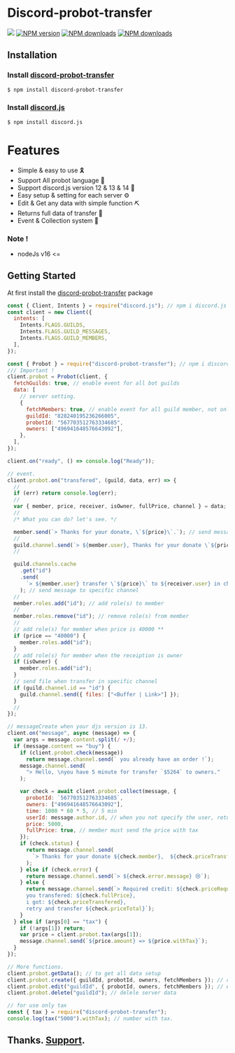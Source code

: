 # Discord-probot-transfer

<p>
 <a href="https://github.com/blinet"><img src="https://img.shields.io/static/v1?label=powered%20by&message=Aros&color=000636&style=for-the-badge&logo=Windows%20Terminal&logoColor=fff"/></a>
 <a href="https://www.npmjs.com/package/discord-probot-transfer"><img src="https://img.shields.io/npm/v/discord-probot-transfer.svg?style=for-the-badge" alt="NPM version" /></a>
 <a href="https://www.npmjs.com/package/discord-probot-transfer"><img src="https://img.shields.io/npm/dt/discord-probot-transfer.svg?maxAge=3600&style=for-the-badge" alt="NPM downloads" /></a>
 <a href="https://paypal.me/arosteam?country.x=SA&locale.x=ar_EG"><img src="https://img.shields.io/badge/-donate-blue.svg?logo=paypal&style=for-the-badge" alt="NPM downloads" /></a>

</p>


## Installation

### Install **[discord-probot-transfer](https://npmjs.com/package/discord-probot-transfer)**

```sh
$ npm install discord-probot-transfer
```

### Install **[discord.js](https://npmjs.com/package/discord.js)**

```sh
$ npm install discord.js
```

# Features

- Simple & easy to use 🎗️
- Support All probot language 🔗
- Support discord.js version 12 & 13 & 14 🔖
- Easy setup & setting for each server ⚙️
- Edit & Get any data with simple function ⛏️
- Returns full data of transfer 📡
- Event & Collection system 🔗
### Note !
 - nodeJs v16 <=
## Getting Started

At first install the [discord-probot-transfer](https://npmjs.com/discord-probot-transfer) package

```js
const { Client, Intents } = require("discord.js"); // npm i discord.js
const client = new Client({
  intents: [
    Intents.FLAGS.GUILDS,
    Intents.FLAGS.GUILD_MESSAGES,
    Intents.FLAGS.GUILD_MEMBERS,
  ],
});

const { Probot } = require("discord-probot-transfer"); // npm i discord-probot-transfer
/// Important !
client.probot = Probot(client, {
  fetchGuilds: true, // enable event for all bot guilds
  data: [
    // server setting.
    {
      fetchMembers: true, // enable event for all guild member, not only the owner(s)
      guildId: "828240195236266005",
      probotId: "567703512763334685",
      owners: ["496941648576643092"],
    },
  ],
});

client.on("ready", () => console.log("Ready"));

// event.
client.probot.on("transfered", (guild, data, err) => {
  //
  if (err) return console.log(err);
  //
  var { member, price, receiver, isOwner, fullPrice, channel } = data;
  //
  /* What you can do? let's see. */

  member.send(`> Thanks for your donate, \`${price}\`.`); // send message to member
  //
  guild.channel.send(`> ${member.user}, Thanks for your donate \`${price}\``); // send message in same channel (guild.channel or channel)
  //

  guild.channels.cache
    .get("id")
    .send(
      `> ${member.user} transfer \`${price}\` to ${receiver.user} in channel ${guild.channel}`
    ); // send message to specific channel
  //
  member.roles.add("id"); // add role(s) to member
  //
  member.roles.remove("id"); // remove role(s) from member
  //
  // add role(s) for member when price is 40000 **
  if (price == "40000") {
    member.roles.add("id");
  }
  // add role(s) for member when the receiption is owner
  if (isOwner) {
    member.roles.add("id");
  }
  // send file when transfer in specific channel
  if (guild.channel.id == "id") {
    guild.channel.send({ files: ["<Buffer | Link>"] });
  }
  //
});

// messageCreate when your djs version is 13.
client.on("message", async (message) => {
  var args = message.content.split(/ +/);
  if (message.content == "buy") {
    if (client.probot.check(message))
      return message.channel.send(` you already have an order !`);
    message.channel.send(
      "> Hello, \nyou have 5 minute for transfer `$5264` to owners."
    );

    var check = await client.probot.collect(message, {
      probotId: `567703512763334685`,
      owners: ["496941648576643092"],
      time: 1000 * 60 * 5, // 5 min
      userId: message.author.id, // when you not specify the user, return full collection for first transfer in main channel.
      price: 5000,
      fullPrice: true, // member must send the price with tax
    });
    if (check.status) {
      return message.channel.send(
        `> Thanks for your donate ${check.member},  ${check.priceTransfered}.`
      );
    } else if (check.error) {
      return message.channel.send(`> ${check.error.message} 😢`);
    } else {
      return message.channel.send(`> Required credit: ${check.priceRequired},
      you transfered: ${check.fullPrice}, 
      i got: ${check.priceTransfered},
      retry and transfer ${check.priceTotal}`);
    }
  } else if (args[0] == "tax") {
    if (!args[1]) return;
    var price = client.probot.tax(args[1]);
    message.channel.send(`${price.amount} => ${price.withTax}`);
  }
});

// More functions.
client.probot.getData(); // to get all data setup
client.probot.create({ guildId, probotId, owners, fetchMembers }); // create new data for server
client.probot.edit("guildId", { probotId, owners, fetchMembers }); // edit data for specific server
client.probot.delete("guildId"); // delele server data

// for use only tax
const { tax } = require("discord-probot-transfer");
console.log(tax("5000").withTax); // number with tax.
```

## Thanks. [Support](https://discord.gg/maxSPHjvaw).
